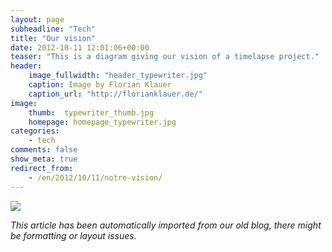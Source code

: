 ```yaml
---
layout: page
subheadline: "Tech"
title: "Our vision"
date: 2012-10-11 12:01:06+00:00
teaser: "This is a diagram giving our vision of a timelapse project."
header:
    image_fullwidth: "header_typewriter.jpg"
    caption: Image by Florian Klauer
    caption_url: "http://florianklauer.de/"
image:
    thumb:  typewriter_thumb.jpg
    homepage: homepage_typewriter.jpg
categories:
    - tech
comments: false
show_meta: true
redirect_from:
    - /en/2012/10/11/notre-vision/
---
```


![](http://doc.webcampak.com/datasheet/Our-Approach.png)

_This article has been automatically imported from our old blog, there might be formatting or layout issues._



